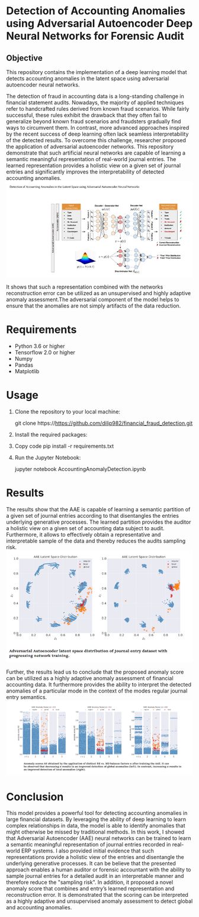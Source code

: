 # Detection of Accounting Anomalies using Adversarial Autoencoder Deep Neural Networks for Forensic Audit
## Objective
This repository contains the implementation of a deep learning model that detects accounting anomalies in the latent space using adversarial autoencoder neural networks. 

The detection of fraud in accounting data is a long-standing challenge in financial statement audits. Nowadays, the majority of applied techniques refer to handcrafted rules derived from known fraud scenarios. While fairly successful, these rules exhibit the drawback that they often fail to generalize beyond known fraud scenarios and fraudsters gradually find ways to circumvent them. In contrast, more advanced approaches inspired by the recent success of deep learning often lack seamless interpretability of the detected results. To overcome this challenge, researcher proposed the application of adversarial autoencoder networks. This repository demonstrate that such artificial neural networks are capable of learning a semantic meaningful representation of real-world journal entries. The learned
representation provides a holistic view on a given set of journal
entries and significantly improves the interpretability of detected
accounting anomalies. 
![Screenshot](Screenshot_1.jpg)

It shows that such a representation combined with the networks reconstruction error can be utilized as
an unsupervised and highly adaptive anomaly assessment.The adversarial component of the model helps to ensure that the anomalies are not simply artifacts of the data reduction.

# Requirements
- Python 3.6 or higher
- Tensorflow 2.0 or higher
- Numpy
- Pandas
- Matplotlib
# Usage
 1. Clone the repository to your local machine:
     
     git clone https://https://github.com/dilip982/financial_fraud_detection.git
 2. Install the required packages:
 
 3. Copy code
    pip install -r requirements.txt
 4. Run the Jupyter Notebook:

    jupyter notebook AccountingAnomalyDetection.ipynb
# Results
The results show that the AAE is capable
of learning a semantic partition of a given set of journal entries
according to that disentangles the entries underlying generative
processes. The learned partition provides the auditor a holistic view
on a given set of accounting data subject to audit. Furthermore,
it allows to effectively obtain a representative and interpretable
sample of the data and thereby reduces the audits sampling risk.
![Screenshot](123.png)

Further, the results lead us to conclude that the proposed
anomaly score can be utilized as a highly adaptive anomaly assessment of financial accounting data. It furthermore provides the
ability to interpret the detected anomalies of a particular mode in
the context of the modes regular journal entry semantics.
![Screenshot](213.png)
# Conclusion
This model provides a powerful tool for detecting accounting anomalies in large financial datasets. By leveraging the ability of deep learning to learn complex relationships in data, the model is able to identify anomalies that might otherwise be missed by traditional methods. In this work, I showed that Adversarial Autoencoder (AAE) neural
networks can be trained to learn a semantic meaningful representation of journal entries recorded in real-world ERP systems. I
also provided initial evidence that such representations provide a
holistic view of the entries and disentangle the underlying generative processes. It can be believe that the presented approach enables a
human auditor or forensic accountant with the ability to sample
journal entries for a detailed audit in an interpretable manner and
therefore reduce the "sampling risk". In addition, it proposed a
novel anomaly score that combines and entry’s learned representation and reconstruction error. It is demonstrated that the scoring
can be interpreted as a highly adaptive and unsupervised anomaly
assessment to detect global and accounting anomalies.


